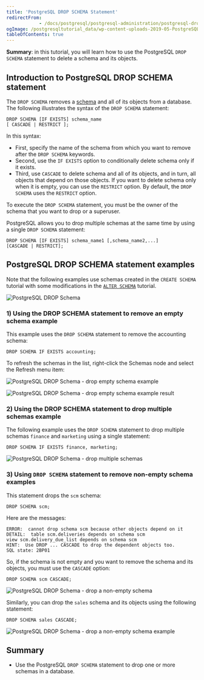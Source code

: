 ```yaml
---
title: 'PostgreSQL DROP SCHEMA Statement'
redirectFrom: 
            - /docs/postgresql/postgresql-administration/postgresql-drop-schema/
ogImage: /postgresqltutorial_data/wp-content-uploads-2019-05-PostgreSQL-DROP-Schema.png
tableOfContents: true
---
```


**Summary**: in this tutorial, you will learn how to use the PostgreSQL `DROP SCHEMA` statement to delete a schema and its objects.

## Introduction to PostgreSQL DROP SCHEMA statement

The `DROP SCHEMA` removes a [schema](/docs/postgresql/postgresql-administration/postgresql-schema) and all of its objects from a database. The following illustrates the syntax of the `DROP SCHEMA` statement:

```
DROP SCHEMA [IF EXISTS] schema_name
[ CASCADE | RESTRICT ];
```

In this syntax:

- First, specify the name of the schema from which you want to remove after the `DROP SCHEMA` keywords.
- Second, use the `IF EXISTS` option to conditionally delete schema only if it exists.
- Third, use `CASCADE` to delete schema and all of its objects, and in turn, all objects that depend on those objects. If you want to delete schema only when it is empty, you can use the `RESTRICT` option. By default, the `DROP SCHEMA` uses the `RESTRICT` option.

To execute the `DROP SCHEMA` statement, you must be the owner of the schema that you want to drop or a superuser.

PostgreSQL allows you to drop multiple schemas at the same time by using a single `DROP SCHEMA` statement:

```
DROP SCHEMA [IF EXISTS] schema_name1 [,schema_name2,...]
[CASCADE | RESTRICT];
```

## PostgreSQL DROP SCHEMA statement examples

Note that the following examples use schemas created in the `CREATE SCHEMA` tutorial with some modifications in the [`ALTER SCHEMA`](/docs/postgresql/postgresql-administration/postgresql-alter-schema) tutorial.

![PostgreSQL DROP Schema](/postgresqltutorial_data/wp-content-uploads-2019-05-PostgreSQL-DROP-Schema.png)

### 1) Using the DROP SCHEMA statement to remove an empty schema example

This example uses the `DROP SCHEMA` statement to remove the accounting schema:

```
DROP SCHEMA IF EXISTS accounting;
```

To refresh the schemas in the list, right-click the Schemas node and select the Refresh menu item:

![PostgreSQL DROP Schema - drop empty schema example](/postgresqltutorial_data/wp-content-uploads-2019-05-PostgreSQL-DROP-Schema-drop-empty-schema-example.png)

![PostgreSQL DROP Schema - drop empty schema example result](/postgresqltutorial_data/wp-content-uploads-2019-05-PostgreSQL-DROP-Schema-drop-empty-schema-example-result.png)

### 2) Using the DROP SCHEMA statement to drop multiple schemas example

The following example uses the `DROP SCHEMA` statement to drop multiple schemas `finance` and `marketing` using a single statement:

```
DROP SCHEMA IF EXISTS finance, marketing;
```

![PostgreSQL DROP Schema - drop multiple schemas](/postgresqltutorial_data/wp-content-uploads-2019-05-PostgreSQL-DROP-Schema-drop-multiple-schemas.png)

### 3) Using `DROP SCHEMA` statement to remove non-empty schema examples

This statement drops the `scm` schema:

```
DROP SCHEMA scm;
```

Here are the messages:

```
ERROR:  cannot drop schema scm because other objects depend on it
DETAIL:  table scm.deliveries depends on schema scm
view scm.delivery_due_list depends on schema scm
HINT:  Use DROP ... CASCADE to drop the dependent objects too.
SQL state: 2BP01
```

So, if the schema is not empty and you want to remove the schema and its objects, you must use the `CASCADE` option:

```
DROP SCHEMA scm CASCADE;
```

![PostgreSQL DROP Schema - drop a non-empty schema](/postgresqltutorial_data/wp-content-uploads-2019-05-PostgreSQL-DROP-Schema-drop-a-non-empty-schema.png)

Similarly, you can drop the `sales` schema and its objects using the following statement:

```
DROP SCHEMA sales CASCADE;
```

![PostgreSQL DROP Schema - drop a non-empty schema example](/postgresqltutorial_data/wp-content-uploads-2019-05-PostgreSQL-DROP-Schema-drop-a-non-empty-schema-example.png)

## Summary

- Use the PostgreSQL `DROP SCHEMA` statement to drop one or more schemas in a database.
